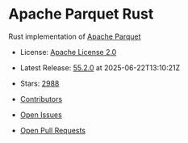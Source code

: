 # Apache Parquet Rust

Rust implementation of [Apache Parquet](https://parquet.apache.org/)


- License: [Apache License 2.0](https://spdx.org/licenses/Apache-2.0.html)
- Latest Release: [55.2.0](https://github.com/apache/arrow-rs/releases/tag/55.2.0) at 2025-06-22T13:10:21Z
- Stars: [2988](https://github.com/apache/arrow-rs/stargazers)


- [Contributors](https://github.com/apache/arrow-rs/graphs/contributors)
- [Open Issues](https://github.com/apache/arrow-rs/issues?q=sort%3Aupdated-desc+is%3Aissue+is%3Aopen)
- [Open Pull Requests](https://github.com/apache/arrow-rs/pulls?q=sort%3Aupdated-desc+is%3Apr+is%3Aopen)
